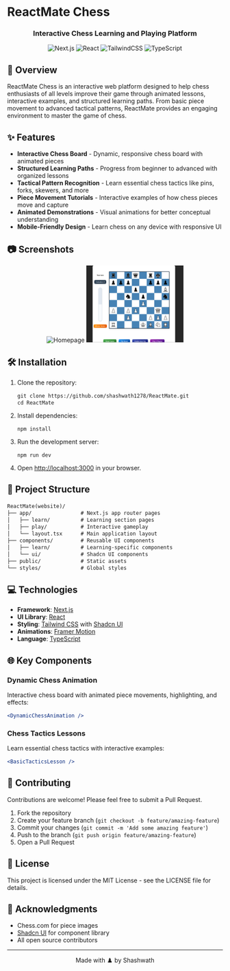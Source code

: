 # ReactMate Chess

<div align="center">
  <h3>Interactive Chess Learning and Playing Platform</h3>
  
  ![Next.js](https://img.shields.io/badge/Next.js-13+-000000?style=for-the-badge&logo=next.js)
  ![React](https://img.shields.io/badge/React-18-61DAFB?style=for-the-badge&logo=react)
  ![TailwindCSS](https://img.shields.io/badge/Tailwind-3-38B2AC?style=for-the-badge&logo=tailwind-css)
  ![TypeScript](https://img.shields.io/badge/TypeScript-4-3178C6?style=for-the-badge&logo=typescript)
</div>

## 🚀 Overview

ReactMate Chess is an interactive web platform designed to help chess enthusiasts of all levels improve their game through animated lessons, interactive examples, and structured learning paths. From basic piece movement to advanced tactical patterns, ReactMate provides an engaging environment to master the game of chess.

## ✨ Features

- **Interactive Chess Board** - Dynamic, responsive chess board with animated pieces
- **Structured Learning Paths** - Progress from beginner to advanced with organized lessons
- **Tactical Pattern Recognition** - Learn essential chess tactics like pins, forks, skewers, and more
- **Piece Movement Tutorials** - Interactive examples of how chess pieces move and capture
- **Animated Demonstrations** - Visual animations for better conceptual understanding
- **Mobile-Friendly Design** - Learn chess on any device with responsive UI

## 📷 Screenshots

<div align="center">
  <img src="public/Screenshot(733).png" alt="Homepage" width="45%" />
  <img src="public/Sscreenshot.png" alt="Chess Lesson" width="45%" />
</div>

## 🛠️ Installation

1. Clone the repository:
   ```
   git clone https://github.com/shashwath1278/ReactMate.git
   cd ReactMate
   ```

2. Install dependencies:
   ```
   npm install
   ```

3. Run the development server:
   ```
   npm run dev
   ```

4. Open [http://localhost:3000](http://localhost:3000) in your browser.

## 🧩 Project Structure

```
ReactMate(website)/
├── app/                # Next.js app router pages
│   ├── learn/          # Learning section pages  
│   ├── play/           # Interactive gameplay
│   └── layout.tsx      # Main application layout
├── components/         # Reusable UI components
│   ├── learn/          # Learning-specific components
│   └── ui/             # Shadcn UI components
├── public/             # Static assets
└── styles/             # Global styles
```

## 💻 Technologies

- **Framework**: [Next.js](https://nextjs.org/)
- **UI Library**: [React](https://reactjs.org/)
- **Styling**: [Tailwind CSS](https://tailwindcss.com/) with [Shadcn UI](https://ui.shadcn.com/)
- **Animations**: [Framer Motion](https://www.framer.com/motion/)
- **Language**: [TypeScript](https://www.typescriptlang.org/)

## 🌐 Key Components

### Dynamic Chess Animation

Interactive chess board with animated piece movements, highlighting, and effects:

```jsx
<DynamicChessAnimation />
```

### Chess Tactics Lessons

Learn essential chess tactics with interactive examples:

```jsx
<BasicTacticsLesson />
```

## 🤝 Contributing

Contributions are welcome! Please feel free to submit a Pull Request.

1. Fork the repository
2. Create your feature branch (`git checkout -b feature/amazing-feature`)
3. Commit your changes (`git commit -m 'Add some amazing feature'`)
4. Push to the branch (`git push origin feature/amazing-feature`)
5. Open a Pull Request

## 📜 License

This project is licensed under the MIT License - see the LICENSE file for details.

## 🙏 Acknowledgments

- Chess.com for piece images
- [Shadcn UI](https://ui.shadcn.com/) for component library
- All open source contributors

---

<div align="center">
  Made with ♟️ by Shashwath
</div>
